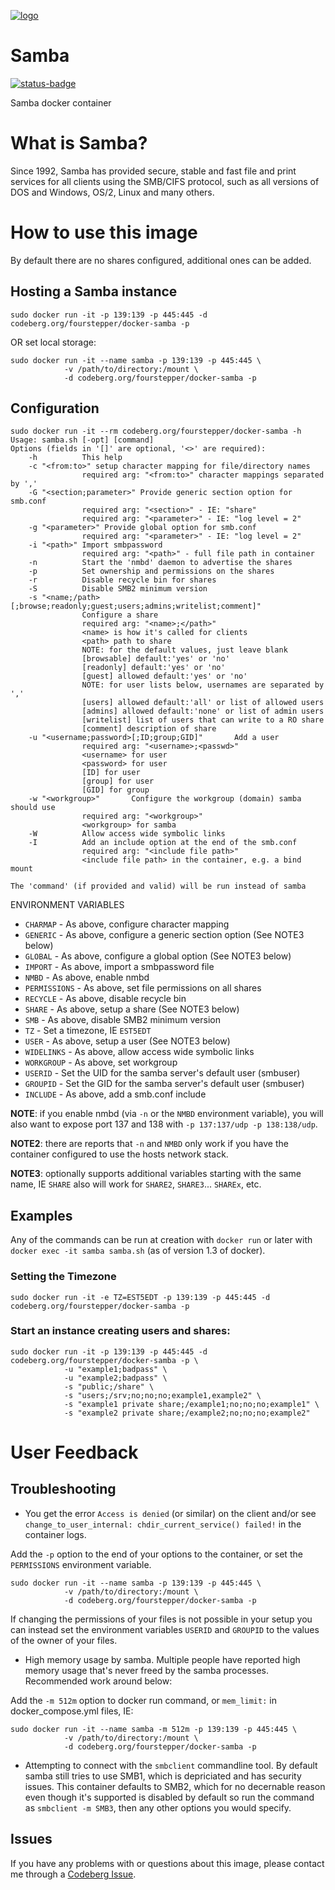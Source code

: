 [![logo](https://codeberg.org/fourstepper/docker-samba/src/branch/main/logo.jpg)](https://www.samba.org)

# Samba

[![status-badge](https://ci.codeberg.org/api/badges/12778/status.svg)](https://ci.codeberg.org/repos/12778)

Samba docker container

# What is Samba?

Since 1992, Samba has provided secure, stable and fast file and print services
for all clients using the SMB/CIFS protocol, such as all versions of DOS and
Windows, OS/2, Linux and many others.

# How to use this image

By default there are no shares configured, additional ones can be added.

## Hosting a Samba instance

    sudo docker run -it -p 139:139 -p 445:445 -d codeberg.org/fourstepper/docker-samba -p

OR set local storage:

    sudo docker run -it --name samba -p 139:139 -p 445:445 \
                -v /path/to/directory:/mount \
                -d codeberg.org/fourstepper/docker-samba -p

## Configuration

    sudo docker run -it --rm codeberg.org/fourstepper/docker-samba -h
    Usage: samba.sh [-opt] [command]
    Options (fields in '[]' are optional, '<>' are required):
        -h          This help
        -c "<from:to>" setup character mapping for file/directory names
                    required arg: "<from:to>" character mappings separated by ','
        -G "<section;parameter>" Provide generic section option for smb.conf
                    required arg: "<section>" - IE: "share"
                    required arg: "<parameter>" - IE: "log level = 2"
        -g "<parameter>" Provide global option for smb.conf
                    required arg: "<parameter>" - IE: "log level = 2"
        -i "<path>" Import smbpassword
                    required arg: "<path>" - full file path in container
        -n          Start the 'nmbd' daemon to advertise the shares
        -p          Set ownership and permissions on the shares
        -r          Disable recycle bin for shares
        -S          Disable SMB2 minimum version
        -s "<name;/path>[;browse;readonly;guest;users;admins;writelist;comment]"
                    Configure a share
                    required arg: "<name>;</path>"
                    <name> is how it's called for clients
                    <path> path to share
                    NOTE: for the default values, just leave blank
                    [browsable] default:'yes' or 'no'
                    [readonly] default:'yes' or 'no'
                    [guest] allowed default:'yes' or 'no'
                    NOTE: for user lists below, usernames are separated by ','
                    [users] allowed default:'all' or list of allowed users
                    [admins] allowed default:'none' or list of admin users
                    [writelist] list of users that can write to a RO share
                    [comment] description of share
        -u "<username;password>[;ID;group;GID]"       Add a user
                    required arg: "<username>;<passwd>"
                    <username> for user
                    <password> for user
                    [ID] for user
                    [group] for user
                    [GID] for group
        -w "<workgroup>"       Configure the workgroup (domain) samba should use
                    required arg: "<workgroup>"
                    <workgroup> for samba
        -W          Allow access wide symbolic links
        -I          Add an include option at the end of the smb.conf
                    required arg: "<include file path>"
                    <include file path> in the container, e.g. a bind mount

    The 'command' (if provided and valid) will be run instead of samba

ENVIRONMENT VARIABLES

- `CHARMAP` - As above, configure character mapping
- `GENERIC` - As above, configure a generic section option (See NOTE3 below)
- `GLOBAL` - As above, configure a global option (See NOTE3 below)
- `IMPORT` - As above, import a smbpassword file
- `NMBD` - As above, enable nmbd
- `PERMISSIONS` - As above, set file permissions on all shares
- `RECYCLE` - As above, disable recycle bin
- `SHARE` - As above, setup a share (See NOTE3 below)
- `SMB` - As above, disable SMB2 minimum version
- `TZ` - Set a timezone, IE `EST5EDT`
- `USER` - As above, setup a user (See NOTE3 below)
- `WIDELINKS` - As above, allow access wide symbolic links
- `WORKGROUP` - As above, set workgroup
- `USERID` - Set the UID for the samba server's default user (smbuser)
- `GROUPID` - Set the GID for the samba server's default user (smbuser)
- `INCLUDE` - As above, add a smb.conf include

**NOTE**: if you enable nmbd (via `-n` or the `NMBD` environment variable), you
will also want to expose port 137 and 138 with `-p 137:137/udp -p 138:138/udp`.

**NOTE2**: there are reports that `-n` and `NMBD` only work if you have the
container configured to use the hosts network stack.

**NOTE3**: optionally supports additional variables starting with the same name,
IE `SHARE` also will work for `SHARE2`, `SHARE3`... `SHAREx`, etc.

## Examples

Any of the commands can be run at creation with `docker run` or later with
`docker exec -it samba samba.sh` (as of version 1.3 of docker).

### Setting the Timezone

    sudo docker run -it -e TZ=EST5EDT -p 139:139 -p 445:445 -d codeberg.org/fourstepper/docker-samba -p

### Start an instance creating users and shares:

    sudo docker run -it -p 139:139 -p 445:445 -d codeberg.org/fourstepper/docker-samba -p \
                -u "example1;badpass" \
                -u "example2;badpass" \
                -s "public;/share" \
                -s "users;/srv;no;no;no;example1,example2" \
                -s "example1 private share;/example1;no;no;no;example1" \
                -s "example2 private share;/example2;no;no;no;example2"

# User Feedback

## Troubleshooting

- You get the error `Access is denied` (or similar) on the client and/or see
  `change_to_user_internal: chdir_current_service() failed!` in the container
  logs.

Add the `-p` option to the end of your options to the container, or set the
`PERMISSIONS` environment variable.

    sudo docker run -it --name samba -p 139:139 -p 445:445 \
                -v /path/to/directory:/mount \
                -d codeberg.org/fourstepper/docker-samba -p

If changing the permissions of your files is not possible in your setup you
can instead set the environment variables `USERID` and `GROUPID` to the
values of the owner of your files.

- High memory usage by samba. Multiple people have reported high memory usage
  that's never freed by the samba processes. Recommended work around below:

Add the `-m 512m` option to docker run command, or `mem_limit:` in
docker_compose.yml files, IE:

    sudo docker run -it --name samba -m 512m -p 139:139 -p 445:445 \
                -v /path/to/directory:/mount \
                -d codeberg.org/fourstepper/docker-samba -p

- Attempting to connect with the `smbclient` commandline tool. By default samba
  still tries to use SMB1, which is depriciated and has security issues. This
  container defaults to SMB2, which for no decernable reason even though it's
  supported is disabled by default so run the command as `smbclient -m SMB3`, then
  any other options you would specify.

## Issues

If you have any problems with or questions about this image, please contact me
through a [Codeberg Issue](https://codeberg.org/fourstepper/docker-samba/issues).
